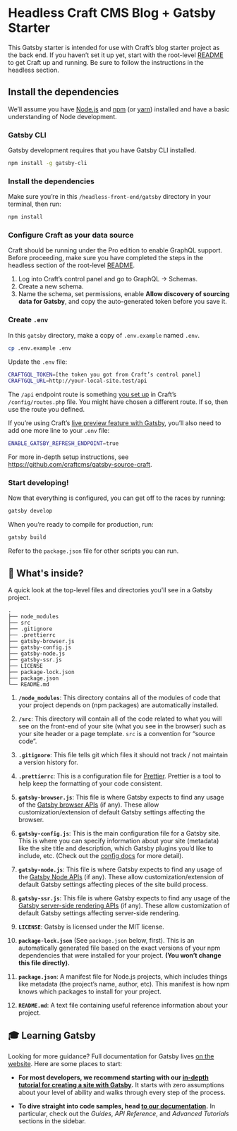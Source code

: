 # Headless Craft CMS Blog + Gatsby Starter

This Gatsby starter is intended for use with Craft’s blog starter project as the back end. If you haven’t set it up yet, start with the root-level [README](../../README.md) to get Craft up and running. Be sure to follow the instructions in the headless section.

## Install the dependencies

We’ll assume you have [Node.js](https://nodejs.org) and [npm](https://www.npmjs.com/) (or [yarn](https://yarnpkg.com)) installed and have a basic understanding of Node development.

### Gatsby CLI

Gatsby development requires that you have Gatsby CLI installed.

```bash
npm install -g gatsby-cli
```

### Install the dependencies

Make sure you’re in this `/headless-front-end/gatsby` directory in your terminal, then run:

```bash
npm install
```

### Configure Craft as your data source

Craft should be running under the Pro edition to enable GraphQL support. Before proceeding, make sure you have completed the steps in the headless section of the root-level [README](../../README.md).

1. Log into Craft’s control panel and go to GraphQL → Schemas.
2. Create a new schema.
3. Name the schema, set permissions, enable **Allow discovery of sourcing data for Gatsby**, and copy the auto-generated token before you save it.

### Create `.env`

In this `gatsby` directory, make a copy of `.env.example` named `.env`.

```bash
cp .env.example .env
```

Update the `.env` file:

```bash
CRAFTGQL_TOKEN=[the token you got from Craft’s control panel]
CRAFTGQL_URL=http://your-local-site.test/api
```

The `/api` endpoint route is something [you set up](https://craftcms.com/docs/3.x/graphql.html#create-your-api-endpoint) in Craft’s `/config/routes.php` file. You might have chosen a different route. If so, then use the route you defined.

If you’re using Craft’s [live preview feature with Gatsby](https://github.com/craftcms/gatsby-source-craft#live-preview), you’ll also need to add one more line to your `.env` file:

```bash
ENABLE_GATSBY_REFRESH_ENDPOINT=true
```

For more in-depth setup instructions, see https://github.com/craftcms/gatsby-source-craft.

### Start developing!

Now that everything is configured, you can get off to the races by running:

```bash
gatsby develop
```

When you’re ready to compile for production, run:

```bash
gatsby build
```

Refer to the `package.json` file for other scripts you can run.

## 🧐 What's inside?

A quick look at the top-level files and directories you'll see in a Gatsby project.

    .
    ├── node_modules
    ├── src
    ├── .gitignore
    ├── .prettierrc
    ├── gatsby-browser.js
    ├── gatsby-config.js
    ├── gatsby-node.js
    ├── gatsby-ssr.js
    ├── LICENSE
    ├── package-lock.json
    ├── package.json
    └── README.md

1.  **`/node_modules`**: This directory contains all of the modules of code that your project depends on (npm packages) are automatically installed.

2.  **`/src`**: This directory will contain all of the code related to what you will see on the front-end of your site (what you see in the browser) such as your site header or a page template. `src` is a convention for “source code”.

3.  **`.gitignore`**: This file tells git which files it should not track / not maintain a version history for.

4.  **`.prettierrc`**: This is a configuration file for [Prettier](https://prettier.io/). Prettier is a tool to help keep the formatting of your code consistent.

5.  **`gatsby-browser.js`**: This file is where Gatsby expects to find any usage of the [Gatsby browser APIs](https://www.gatsbyjs.org/docs/browser-apis/) (if any). These allow customization/extension of default Gatsby settings affecting the browser.

6.  **`gatsby-config.js`**: This is the main configuration file for a Gatsby site. This is where you can specify information about your site (metadata) like the site title and description, which Gatsby plugins you’d like to include, etc. (Check out the [config docs](https://www.gatsbyjs.org/docs/gatsby-config/) for more detail).

7.  **`gatsby-node.js`**: This file is where Gatsby expects to find any usage of the [Gatsby Node APIs](https://www.gatsbyjs.org/docs/node-apis/) (if any). These allow customization/extension of default Gatsby settings affecting pieces of the site build process.

8.  **`gatsby-ssr.js`**: This file is where Gatsby expects to find any usage of the [Gatsby server-side rendering APIs](https://www.gatsbyjs.org/docs/ssr-apis/) (if any). These allow customization of default Gatsby settings affecting server-side rendering.

9.  **`LICENSE`**: Gatsby is licensed under the MIT license.

10. **`package-lock.json`** (See `package.json` below, first). This is an automatically generated file based on the exact versions of your npm dependencies that were installed for your project. **(You won’t change this file directly).**

11. **`package.json`**: A manifest file for Node.js projects, which includes things like metadata (the project’s name, author, etc). This manifest is how npm knows which packages to install for your project.

12. **`README.md`**: A text file containing useful reference information about your project.

## 🎓 Learning Gatsby

Looking for more guidance? Full documentation for Gatsby lives [on the website](https://www.gatsbyjs.org/). Here are some places to start:

- **For most developers, we recommend starting with our [in-depth tutorial for creating a site with Gatsby](https://www.gatsbyjs.org/tutorial/).** It starts with zero assumptions about your level of ability and walks through every step of the process.

- **To dive straight into code samples, head [to our documentation](https://www.gatsbyjs.org/docs/).** In particular, check out the _Guides_, _API Reference_, and _Advanced Tutorials_ sections in the sidebar.
